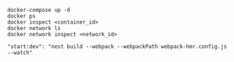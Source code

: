 ```
docker-compose up -d
docker ps
docker inspect <container_id>
docker network ls
docker network inspect <network_id>
```

`"start:dev": "nest build --webpack --webpackPath webpack-hmr.config.js --watch"`

